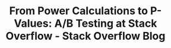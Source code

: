 ---
categories: ['data science', 'statistics', 'articles', 'all_articles']
provider_display: "stackoverflow.blog"
provider_name: "stackoverflow.blog"
favicon_url: "https://zgab33vy595fw5zq-zippykid.netdna-ssl.com/wp-content/uploads/2017/03/cropped-SO_Logo_glyph-use-this-one-smaller-192x192.jpg"
title: "From Power Calculations to P-Values: A/B Testing at Stack Overflow - Stack Overflow Blog"
published: "2017-10-17T13:00:30"
source: https://stackoverflow.blog/2017/10/17/power-calculations-p-values-ab-testing-stack-overflow/
thumbnail: https://zgab33vy595fw5zq-zippykid.netdna-ssl.com/wp-content/uploads/2017/10/AB_Testing_at_Stack_Overflow-1.png
---
